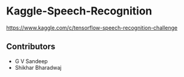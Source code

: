 # Kaggle-Speech-Recognition
https://www.kaggle.com/c/tensorflow-speech-recognition-challenge

## Contributors
- G V Sandeep
- Shikhar Bharadwaj